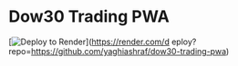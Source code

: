 # Dow30 Trading PWA

  [![Deploy to Render](https://render.com/images/deploy-to-render-button.svg)](https://render.com/d
  eploy?repo=https://github.com/yaghiashraf/dow30-trading-pwa)
